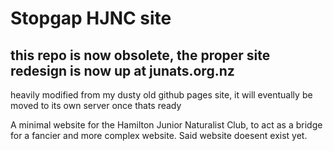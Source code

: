 # Stopgap HJNC site
## this repo is now obsolete, the proper site redesign is now up at junats.org.nz

heavily modified from my dusty old github pages site, it will eventually be moved to its own server once thats ready

A minimal website for the Hamilton Junior Naturalist Club, to act as a bridge for a fancier and more complex website.
Said website doesent exist yet.

